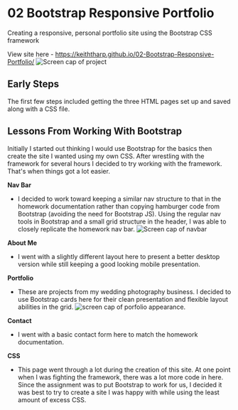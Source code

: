 # 02 Bootstrap Responsive Portfolio
Creating a responsive, personal portfolio site using the Bootstrap CSS framework

View site here - https://keiththarp.github.io/02-Bootstrap-Responsive-Portfolio/
![Screen cap of project](https://github.com/keiththarp/02-Bootstrap-Responsive-Portfolio/blob/master/assets/Screen%20Shot%202020-06-23%20at%206.29.43%20PM.png)

## Early Steps
The first few steps included getting the three HTML pages set up and saved along with a CSS file.

## Lessons From Working With Bootstrap
Initially I started out thinking I would use Bootstrap for the basics then create the site I wanted using my own CSS. After wrestling with the framework for several hours I decided to try working with the framework. That's when things got a lot easier.

**Nav Bar**
* I decided to work toward keeping a similar nav structure to that in the homework documentation rather than copying hamburger code from Bootstrap (avoiding the need for Bootstrap JS). Using the regular nav tools in Bootstrap and a small grid structure in the header, I was able to closely replicate the homework nav bar.
![Screen cap of navbar](https://github.com/keiththarp/02-Bootstrap-Responsive-Portfolio/blob/master/assets/nav-cap.png)

**About Me**
* I went with a slightly different layout here to present a better desktop version while still keeping a good looking mobile presentation.

**Portfolio**
* These are projects from my wedding photography business. I decided to use Bootstrap cards here for their clean presentation and flexible layout abilities in the grid.
![screen cap of porfolio appearance.](/master/assets/portfolio-cap.png)

**Contact**
* I went with a basic contact form here to match the homework documentation.

**CSS**
* This page went through a lot during the creation of this site. At one point when I was fighting the framework, there was a lot more code in here. Since the assignment was to put Bootstrap to work for us, I decided it was best to try to create a site I was happy with while using the least amount of excess CSS.




